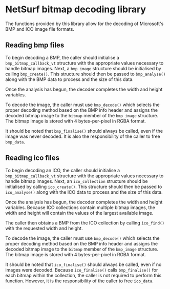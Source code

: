 # NetSurf bitmap decoding library

The functions provided by this library allow for the decoding of
Microsoft's BMP and ICO image file formats.

## Reading bmp files
To begin decoding a BMP, the caller should initialise a `bmp_bitmap_callback_vt` structure with the appropriate values necessary to handle bitmap images.  Next, a `bmp_image` structure should be initialised by calling `bmp_create()`.  This structure should then be passed to `bmp_analyse()` along with the BMP data to process and the size of this data.

Once the analysis has begun, the decoder completes the width and height
variables.

To decode the image, the caller must use `bmp_decode()` which selects the proper decoding method based on the BMP info header and assigns the decoded bitmap image to the `bitmap` member of the `bmp_image` structure.  The bitmap image is stored with 4 bytes-per-pixel in RGBA format.

It should be noted that `bmp_finalise()` should always be called, even if the image was never decoded.  It is also the responsibility of the caller to free `bmp_data`.

## Reading ico files
To begin decoding an ICO, the caller should initialise a `bmp_bitmap_callback_vt` structure with the appropriate values necessary to handle bitmap images.  Next, an `ico_collection` structure should be initialised by calling `ico_create()`.  This structure should then be passed to `ico_analyse()` along with the ICO data to process and the size of this data.

Once the analysis has begun, the decoder completes the width and height variables.  Because ICO collections contain multiple bitmap images, the width and height will contain the values of the largest available image.

The caller then obtains a BMP from the ICO collection by calling `ico_find()` with the requested width and height.

To decode the image, the caller must use `bmp_decode()` which selects the proper decoding method based on the BMP info header and assigns the decoded bitmap image to the `bitmap` member of the `bmp_image` structure.  The bitmap image is stored with 4 bytes-per-pixel in RGBA format.

It should be noted that `ico_finalise()` should always be called, even if no images were decoded.  Because `ico_finalise()` calls `bmp_finalise()` for each bitmap within the collection, the caller is not required to perform this function.  However, it is the responsibility of the caller to free `ico_data`.
